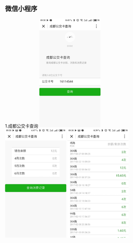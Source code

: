 ## 微信小程序
1.成都公交卡查询
<img src="chengdu01.jpg" width="200px"/>
<img src="chengdu02.jpg" width="200px"/>
<img src="chengdu03.jpg" width="200px"/>

